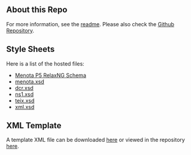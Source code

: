 ## About this Repo
For more information, see the [readme](README.md). Please also check the [Github Repository](https://github.com/BalduinLandolt/menota-xsd-schema).

## Style Sheets

Here is a list of the hosted files:

- [Menota P5 RelaxNG Schema](https://raw.githubusercontent.com/BalduinLandolt/menota-xsd-schema/master/menotaP5.rng)
- [menota.xsd](https://raw.githubusercontent.com/BalduinLandolt/menota-xsd-schema/master/menota.xsd)
- [dcr.xsd](https://raw.githubusercontent.com/BalduinLandolt/menota-xsd-schema/master/dcr.xsd)
- [ns1.xsd](https://raw.githubusercontent.com/BalduinLandolt/menota-xsd-schema/master/ns1.xsd)
- [teix.xsd](https://raw.githubusercontent.com/BalduinLandolt/menota-xsd-schema/master/teix.xsd)
- [xml.xsd](https://raw.githubusercontent.com/BalduinLandolt/menota-xsd-schema/master/xml.xsd)

## XML Template

A template XML file can be downloaded [here](template.xml) or viewed in the repository [here](TODO!).
